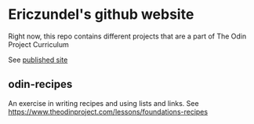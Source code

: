 # Ericzundel's github website

Right now, this repo contains different projects that are a part of The Odin Project Curriculum

See [published site](https://ericzundel.github.io/)

## odin-recipes

An exercise in writing recipes and using lists and links.
See <https://www.theodinproject.com/lessons/foundations-recipes>
